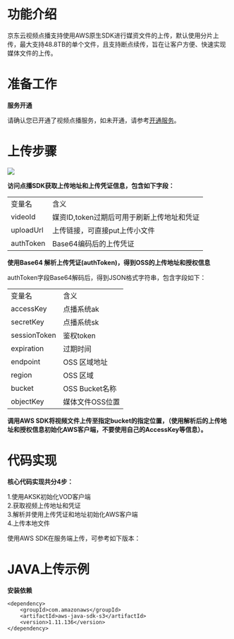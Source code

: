 # 功能介绍

京东云视频点播支持使用AWS原生SDK进行媒资文件的上传，默认使用分片上传，最大支持48.8TB的单个文件，且支持断点续传，旨在让客户方便、快速实现媒体文件的上传。

# 准备工作
**服务开通**

请确认您已开通了视频点播服务，如未开通，请参考[开通服务](https://github.com/jdcloudcom/cn/blob/edit/documentation/Video-Service/Video-on-Demand/Getting-Started/Service-Provisioning.md)。

# 上传步骤
![](https://github.com/jdcloudcom/cn/blob/cn-Video-On-Demand/image/Video-on-Demand/AWS%E5%8E%9F%E7%94%9FSDK%E4%B8%8A%E4%BC%A0%E6%AD%A5%E9%AA%A4.png)

**访问点播SDK获取上传地址和上传凭证信息，包含如下字段：**

<table>
<tr>
    <td>变量名</td>
    <td>含义</td>
</tr>
<tr>
    <td>videoId</td>
    <td>媒资ID,token过期后可用于刷新上传地址和凭证 </td>
</tr>
<tr>
    <td>uploadUrl</td>
    <td>上传链接，可直接put上传小文件</td>
</tr>
<tr>
    <td>authToken</td>
    <td>Base64编码后的上传凭证</td>
</tr>                
</table>

**使用Base64 解析上传凭证(authToken)，得到OSS的上传地址和授权信息**

authToken字段Base64解码后，得到JSON格式字符串，包含字段如下：
<table>
<tr>
    <td>变量名</td>
    <td>含义</td>
</tr>
<tr>
    <td>accessKey</td>
    <td>点播系统ak</td>
</tr>
<tr>
    <td>secretKey</td>
    <td>点播系统sk</td>
</tr>
<tr>
    <td>sessionToken</td>
    <td>鉴权token</td>
</tr>
<tr>
    <td>expiration</td>
    <td>过期时间</td>   
</tr>
<tr>
    <td>endpoint</td>
    <td>OSS 区域地址</td>
</tr>
<tr>
    <td>region</td>
    <td>OSS 区域</td>
</tr>
<tr>
    <td>bucket</td>
    <td>OSS Bucket名称</td>
</tr>
<tr>
    <td>objectKey</td>
    <td>媒体文件OSS位置</td>
</tr>                
</table>

**调用AWS SDK将视频文件上传至指定bucket的指定位置，（使用解析后的上传地址和授权信息初始化AWS客户端，不要使用自己的AccessKey等信息）。**

# 代码实现
**核心代码实现共分4步：**

1.使用AKSK初始化VOD客户端   
2.获取视频上传地址和凭证   
3.解析并使用上传凭证和地址初始化AWS客户端    
4.上传本地文件

使用AWS SDK在服务端上传，可参考如下版本：
# JAVA上传示例
**安装依赖**
```
<dependency>
    <groupId>com.amazonaws</groupId>  
    <artifactId>aws-java-sdk-s3</artifactId>  
    <version>1.11.136</version>  
</dependency>
```
